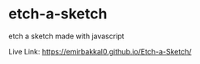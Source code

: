 # etch-a-sketch
 etch a sketch made with javascript
 
 Live Link: https://emirbakkal0.github.io/Etch-a-Sketch/
